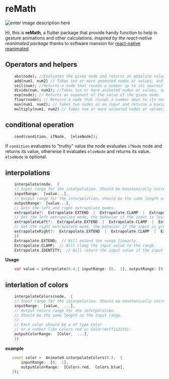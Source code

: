 # reMath

![enter image description here](https://user-images.githubusercontent.com/37389491/122314594-f9f16680-cf07-11eb-95e8-1548c2705c1f.png)

Hi, this is **reMath**, a flutter package that provide handy function to help in gesture animations and other calculations. *inspired by the react-native reanimated package* thanks to software mansion for [react-native reanimated](https://github.com/software-mansion/react-native-reanimated) 


## Operators and helpers
```dart
    abs(node); //Evaluates the given node and returns an absolute value of the node's value.
    add(num1, num2) // Takes two or more animated nodes or values, and when evaluated, returns their sum.
    ceil(num); //Returns a node that rounds a number up to its nearest integer. If the passed argument is an integer, the value will not be rounded.
    divide(num, num2); //Takes two or more animated nodes or values, and when evaluated, returns the result of dividing their values in the exact order.
    exp(node); // Returns an exponent of the value of the given node.
    floor(node); // Returns a node that rounds a number down to its nearest integer. If the passed argument is an integer, the value will not be rounded.
    max(num1, num2); // Takes two nodes as an input and returns a maximum of all the node's values.
    multiply(num1, num2) // Takes two or more animated nodes or values, and when evaluated, returns the result of multiplying their values in the exact order.
```
## conditional operation

```dart
    cond(condition, ifNode,  [elseNode]);
```
If `condition` evaluates to "truthy" value the node evaluates `ifNode` node and returns its value, otherwise it evaluates `elseNode` and returns its value. `elseNode` is optional.

## interpolations
```dart
    interpolate(node,  {
    // Input range for the interpolation. Should be monotonically increasing.
    inputRange:  [value...],
    // Output range for the interpolation, should be the same length as the input range.
    outputRange:  [value...],
    // Sets the left and right extrapolate modes.
    extrapolate?:  Extrapolate.EXTEND  |  Extrapolate.CLAMP  |  Extrapolate.IDENTITY,
    // Set the left extrapolate mode, the behavior if the input is less than the first value in inputRange.
    extrapolateLeft?:  Extrapolate.EXTEND  |  Extrapolate.CLAMP  |  Extrapolate.IDENTITY,
    // Set the right extrapolate mode, the behavior if the input is greater than the last value in inputRange.
    extrapolateRight?:  Extrapolate.EXTEND  |  Extrapolate.CLAMP  |  Extrapolate.IDENTITY,
    })
    Extrapolate.EXTEND;  // Will extend the range linearly.
    Extrapolate.CLAMP;  // Will clamp the input value to the range.
    Extrapolate.IDENTITY;  // Will return the input value if the input value is out of range.
```

**Usage**

```dart
    var value = interpolate(0.4,{ inputRange: [0,  1], outputRange: [0,  360] }),
```
## interlation of colors
```dart
    interpolateColors(node,  {
    // Input range for the interpolation. Should be monotonically increasing.
    inputRange:  [value,  ...],
    // Output colors range for the interpolation.
    // Should be the same length as the input range.
    //
    // Each color should be a of type Color
    // or a number like Colors.red or Color(0xff112233).
    outputColorRange:  [Color,  ...],
    })
```

**example**
 ```dart   
    const color =  Animated.interpolateColors(0.3,  {
	    inputRange:  [0,  1],
	    outputColorRange:  [Colors.red,  Colors.blue],
    });
```
